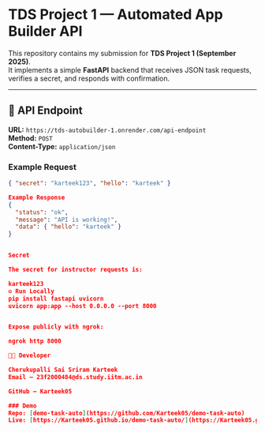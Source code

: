 # TDS Project 1 — Automated App Builder API

This repository contains my submission for **TDS Project 1 (September 2025)**.  
It implements a simple **FastAPI** backend that receives JSON task requests,
verifies a secret, and responds with confirmation.

---

## 🚀 API Endpoint
**URL:** `https://tds-autobuilder-1.onrender.com/api-endpoint`  
**Method:** `POST`  
**Content-Type:** `application/json`

### Example Request
```json
{ "secret": "karteek123", "hello": "karteek" }

Example Response
{
  "status": "ok",
  "message": "API is working!",
  "data": { "hello": "karteek" }
}


Secret

The secret for instructor requests is:

karteek123
⚙️ Run Locally
pip install fastapi uvicorn
uvicorn app:app --host 0.0.0.0 --port 8000


Expose publicly with ngrok:

ngrok http 8000

👨‍💻 Developer

Cherukupalli Sai Sriram Karteek
Email – 23f2000484@ds.study.iitm.ac.in

GitHub – Karteek05

### Demo
Repo: [demo-task-auto](https://github.com/Karteek05/demo-task-auto)  
Live: [https://Karteek05.github.io/demo-task-auto/](https://Karteek05.github.io/demo-task-auto/)
